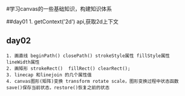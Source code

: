 #学习canvas的一些基础知识，构建知识体系

##day01
    1. getContext('2d')  api,获取2d上下文

## day02
    1. 画直线 beginPath() closePath() strokeStyle属性 fillStyle属性 lineWidth属性
    2. 画矩形 strokeRect()  fillRect() clearRect();
    3. linecap 和linejoin 的几个属性值
    4. canvas图形(矩阵)变换 transform rotate scale，图形变换过程中状态函数 save()保存当前状态，restore()恢复之前的状态

